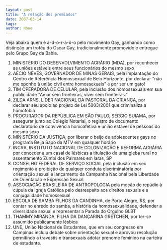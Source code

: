 ```yaml
---
layout: post
title: "A relação dos premiados"
date: 2007-03-14
tags: 
author: None
---
```

Veja abaixo quem é a-d-o-r-a-d-o pelo movimento Gay, ganhando como distinção um troféu do Oscar Gay, tradicionalmente promovido e entregue pelo Grupo Gay da Bahia.
1. MINISTÉRIO DO DESENVOLVIMENTO AGRÁRIO (MDA), por reconhecer as uniões estáveis entre seus funcionários do mesmo sexo 
2. AÉCIO NEVES, GOVERNADOR DE MINAS GERAIS, pela implantação do Centro de Referência Homossexual de Belo Horizonte, por declarar \"não me oponho à união civil entre homossexuais\" e por ser um gato!
3. TIM OPERADORA DE CELULAR, pela inclusão dos homossexuais em sua publicidade \"Amar sem fronteiras, viver sem fronteiras.\" 
4. ZILDA ARNS, LÍDER NACIONAL DA PASTORAL DA CRIANÇA, por declarar seu apoio ao projeto de Lei 5003/2001 que criminaliza a homofobia 
5. PROCURADOR DA REPÚBLICA EM SÃO PAULO, SERGIO SUIAMA, por assegurar junto ao Colégio Notarial, o registro de documento declaratório de convivência homoafetiva e união estável de pessoas do mesmo sexo
6. MINISTÉRIO DA JUSTIÇA, por liberar o beijo de adolescentes gays no programa Beija Sapo da MTV em qualquer horário
7. INCRA, INSTITUTO NACIONAL DE COLONIZAÇÃO E REFORMA AGRÁRIA por conceder a um casal de lésbicas a titulação de uma gleba rural no assentamento Zumbi dos Palmares em Iaras, SP
8. CONSELHO FEDERAL DE SERVIÇO SOCIAL pela inclusão em seu regimento a proibição de qualquer conduta discriminatória por orientação sexual e lançamento da Campanha Nacional pela Liberdade de Orientação e Expressão Sexual
9. ASSOCIAÇÃO BRASILEIRA DE ANTROPOLOGIA pela moção de repúdio à cúpula da Igreja Católica pelo desrespeito aos direitos sexuais e a conjugalidade homossexual
10. ESCOLA DE SAMBA FILHOS DA CANDINHA, de Porto Alegre, RS, por contar no enredo do samba, a história da homossexualidade, defender a diversidade sexual e representar a Parada do Orgulho GLBT
11. THAMMY MIRANDA, FILHA DA DANÇARINA GRETCHEN, por ter-se assumido publicamente lésbica
12. UNE, União Nacional de Estudantes, que em seu congresso em Campinas incluiu debate sobre orientação sexual e aprovou resolução permitindo a travestis e transexuais adotar prenome feminino na carteira de estudante. 